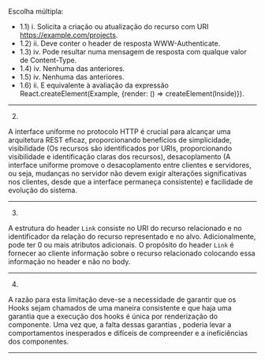 Escolha múltipla:
- 1.1) i. Solicita a criação ou atualização do recurso com URI https://example.com/projects.
- 1.2) ii. Deve conter o header de resposta WWW-Authenticate.
- 1.3) iv. Pode resultar numa mensagem de resposta com qualque valor de Content-Type.
- 1.4) iv. Nenhuma das anteriores.
- 1.5) iv. Nenhuma das anteriores.
- 1.6) ii. E equivalente à avaliação da expressão React.createElement(Example, {render: () => createElement(Inside)}).

---
2)
A interface uniforme no protocolo HTTP é crucial para alcançar uma arquitetura REST eficaz, proporcionando benefícios 
de simplicidade, visibilidade (Os recursos são identificados por URIs, proporcionando visibilidade e identificação 
claras dos recursos), desacoplamento (A interface uniforme promove o desacoplamento entre clientes e servidores, ou 
seja, mudanças no servidor não devem exigir alterações significativas nos clientes, desde que a interface permaneça 
consistente) e facilidade de evolução do sistema.

---
3) 
A estrutura do header `Link` consiste no URI do recurso relacionado e no identificador da relação do recurso 
representado e no alvo. Adicionalmente, pode ter 0 ou mais atributos adicionais. O propósito do header `Link` é
fornecer ao cliente informação sobre o recurso relacionado colocando essa informação no header e não no body.

---
4) 
A razão para esta limitação deve-se a necessidade de garantir que os Hooks sejam chamados de uma maneira consistente e 
que haja uma garantia que a execução dos hooks é única por renderização do componente. Uma vez que, a falta dessas 
garantias , poderia levar a comportamentos inesperados e difíceis de compreender e a ineficiências dos componentes.

---